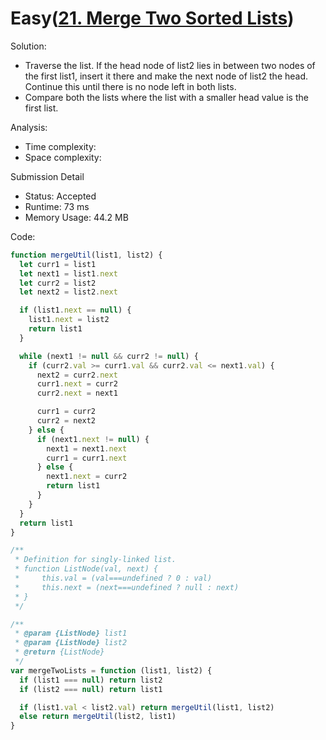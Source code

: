 # Easy([21. Merge Two Sorted Lists](https://leetcode.com/problems/merge-two-sorted-lists/))

Solution:

- Traverse the list. If the head node of list2 lies in between two nodes of the first list1, insert it there and make the next node of list2 the head. Continue this until there is no node left in both lists.
- Compare both the lists where the list with a smaller head value is the first list.

Analysis:

- Time complexity:
- Space complexity:

Submission Detail

- Status: Accepted
- Runtime: 73 ms
- Memory Usage: 44.2 MB

Code:

```js
function mergeUtil(list1, list2) {
  let curr1 = list1
  let next1 = list1.next
  let curr2 = list2
  let next2 = list2.next

  if (list1.next == null) {
    list1.next = list2
    return list1
  }

  while (next1 != null && curr2 != null) {
    if (curr2.val >= curr1.val && curr2.val <= next1.val) {
      next2 = curr2.next
      curr1.next = curr2
      curr2.next = next1

      curr1 = curr2
      curr2 = next2
    } else {
      if (next1.next != null) {
        next1 = next1.next
        curr1 = curr1.next
      } else {
        next1.next = curr2
        return list1
      }
    }
  }
  return list1
}

/**
 * Definition for singly-linked list.
 * function ListNode(val, next) {
 *     this.val = (val===undefined ? 0 : val)
 *     this.next = (next===undefined ? null : next)
 * }
 */

/**
 * @param {ListNode} list1
 * @param {ListNode} list2
 * @return {ListNode}
 */
var mergeTwoLists = function (list1, list2) {
  if (list1 === null) return list2
  if (list2 === null) return list1

  if (list1.val < list2.val) return mergeUtil(list1, list2)
  else return mergeUtil(list2, list1)
}
```
